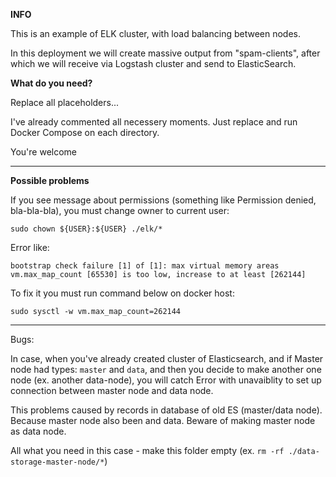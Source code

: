 **INFO**

This is an example of ELK cluster, with load balancing between nodes.

In this deployment we will create massive output from "spam-clients", after which we will receive via Logstash cluster and send to ElasticSearch.

**What do you need?**

Replace all placeholders...

I've already commented all necessery moments. Just replace and run Docker Compose on each directory.

You're welcome

---

**Possible problems**

If you see message about permissions (something like Permission denied, bla-bla-bla), you must change owner to current user:

`sudo chown ${USER}:${USER} ./elk/*`



Error like:

`bootstrap check failure [1] of [1]: max virtual memory areas vm.max_map_count [65530] is too low, increase to at least [262144]`

To fix it you must run command below on docker host:

`sudo sysctl -w vm.max_map_count=262144`


---

Bugs:

In case, when you've already created cluster of Elasticsearch, and if Master node had types: `master` and `data`, and then you decide to make another one node (ex. another data-node), you will catch Error with unavaiblity to set up connection between master node and data node.

This problems caused by records in database of old ES (master/data node). Because master node also been and data. Beware of making master node as data node. 

All what you need in this case - make this folder empty (ex. `rm -rf ./data-storage-master-node/*`)

